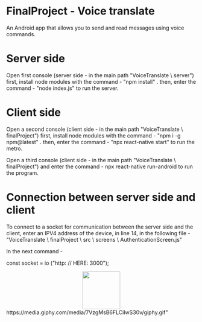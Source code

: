 FinalProject - Voice translate
==============================
An Android app that allows you to send and read messages using voice commands.

Server side 
===========
Open first console (server side - in the main path "VoiceTranslate \ server")
first, install node modules with the command - "npm install" .
then, enter the command - "node index.js" to run the server.


Client side 
===========
Open a second console (client side - in the main path "VoiceTranslate \ finalProject")
first, install node modules with the command - "npm i -g npm@latest" .
then, enter the command - "npx react-native start" to run the metro.

Open a third console (client side - in the main path "VoiceTranslate \ finalProject") 
and enter the command - npx react-native run-android to run the program.

Connection between server side and client 
=========================================
To connect to a socket for communication between the server side and the client, enter an IPV4 address of the device, in line 14, in the following file - 
"VoiceTranslate \ finalProject \ src \ screens \ AuthenticationScreen.js" 

In the next command -

const socket = io ("http: // HERE: 3000");

<div id="header" align="center">
  <img src="https://media.giphy.com/media/M9gbBd9nbDrOTu1Mqx/giphy.gif" width="100"/>
</div>  https://media.giphy.com/media/7VzgMsB6FLCilwS30v/giphy.gif"
